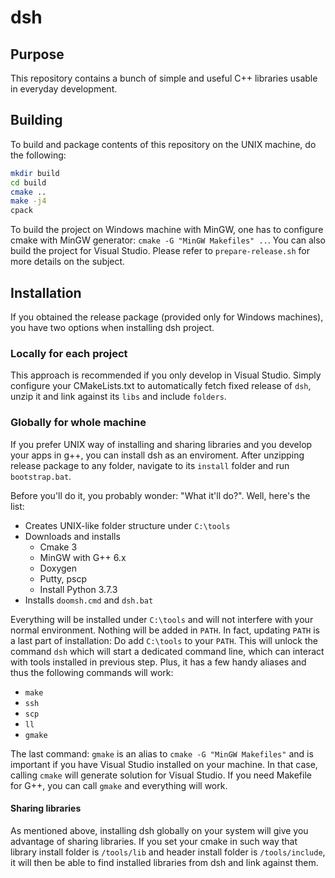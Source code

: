 # dsh

## Purpose

This repository contains a bunch of simple and useful C++ libraries usable in everyday development.

## Building

To build and package contents of this repository on the UNIX machine, do the following:

```sh
mkdir build
cd build
cmake ..
make -j4
cpack
```

To build the project on Windows machine with MinGW, one has to configure cmake with MinGW generator: `cmake -G "MinGW Makefiles" ..`. You can also build the project for Visual Studio. Please refer to `prepare-release.sh` for more details on the subject.

## Installation

If you obtained the release package (provided only for Windows machines), you have two options when installing dsh project.

### Locally for each project

This approach is recommended if you only develop in Visual Studio. Simply configure your CMakeLists.txt to automatically fetch fixed release of `dsh`, unzip it and link against its `libs` and include `folders`.

### Globally for whole machine

If you prefer UNIX way of installing and sharing libraries and you develop your apps in g++, you can install dsh as an enviroment. After unzipping release package to any folder, navigate to its `install` folder and run `bootstrap.bat`.

Before you'll do it, you probably wonder: "What it'll do?". Well, here's the list:

 * Creates UNIX-like folder structure under `C:\tools`
 * Downloads and installs
    * Cmake 3
    * MinGW with G++ 6.x
    * Doxygen
    * Putty, pscp
    * Install Python 3.7.3
 * Installs `doomsh.cmd` and `dsh.bat`

Everything will be installed under `C:\tools` and will not interfere with your normal environment. Nothing will be added in `PATH`. In fact, updating `PATH` is a last part of installation: Do add `C:\tools` to your `PATH`. This will unlock the command `dsh` which will start a dedicated command line, which can interact with tools installed in previous step. Plus, it has a few handy aliases and thus the following commands will work:
 * `make`
 * `ssh`
 * `scp`
 * `ll`
 * `gmake`

The last command: `gmake` is an alias to `cmake -G "MinGW Makefiles"` and is important if you have Visual Studio installed on your machine. In that case, calling `cmake` will generate solution for Visual Studio. If you need Makefile for G++, you can call `gmake` and everything will work.

#### Sharing libraries

As mentioned above, installing dsh globally on your system will give you advantage of sharing libraries. If you set your cmake in such way that library install folder is `/tools/lib` and header install folder is `/tools/include`, it will then be able to find installed libraries from dsh and link against them.
